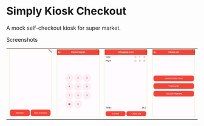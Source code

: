 # Simply Kiosk Checkout

A mock self-checkout kiosk for super market.

Screenshots

|                                    |                                    |                                    |                                    |
| ---------------------------------- | ---------------------------------- | ---------------------------------- | ---------------------------------- |
| ![](/screenshots/screenshot01.png) | ![](/screenshots/screenshot02.png) | ![](/screenshots/screenshot03.png) | ![](/screenshots/screenshot04.png) |
